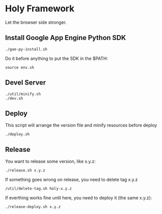 Holy Framework
==

Let the browser side stronger.

Install Google App Engine Python SDK
--

    ./gae-py-install.sh
    
Do it before anything to put the SDK in the $PATH:

    source env.sh
    
Devel Server
--
    ./util/minify.sh
    ./dev.sh
    
Deploy
--

This script will arrange the version file and minify resources before deploy

    ./deploy.sh
    
Release
--

You want to release some version, like x.y.z:

    ./release.sh x.y.z
    
If something goes wrong on release, you need to delete tag x.y.z

    /util/delete-tag.sh holy-x.y.z
    
If everthing works fine until here, you need to deploy it (the same x.y.z):

    ./release-deploy.sh x.y.z
    


   




